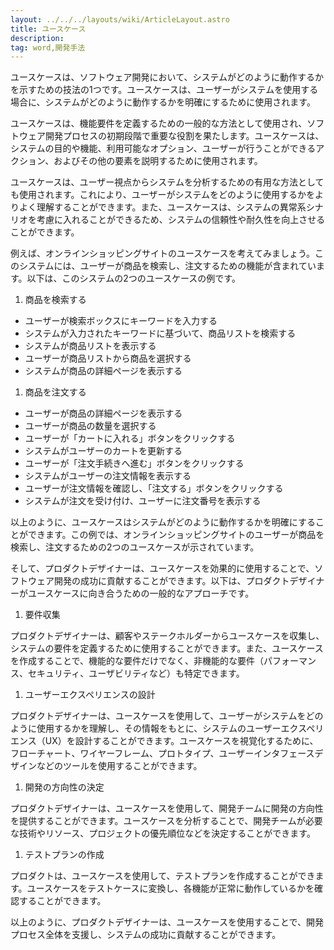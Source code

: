 ```yaml
---
layout: ../../../layouts/wiki/ArticleLayout.astro
title: ユースケース
description:
tag: word,開発手法
---
```


ユースケースは、ソフトウェア開発において、システムがどのように動作するかを示すための技法の1つです。ユースケースは、ユーザーがシステムを使用する場合に、システムがどのように動作するかを明確にするために使用されます。

ユースケースは、機能要件を定義するための一般的な方法として使用され、ソフトウェア開発プロセスの初期段階で重要な役割を果たします。ユースケースは、システムの目的や機能、利用可能なオプション、ユーザーが行うことができるアクション、およびその他の要素を説明するために使用されます。

ユースケースは、ユーザー視点からシステムを分析するための有用な方法としても使用されます。これにより、ユーザーがシステムをどのように使用するかをよりよく理解することができます。また、ユースケースは、システムの異常系シナリオを考慮に入れることができるため、システムの信頼性や耐久性を向上させることができます。

例えば、オンラインショッピングサイトのユースケースを考えてみましょう。このシステムには、ユーザーが商品を検索し、注文するための機能が含まれています。以下は、このシステムの2つのユースケースの例です。
1. 商品を検索する
- ユーザーが検索ボックスにキーワードを入力する
- システムが入力されたキーワードに基づいて、商品リストを検索する
- システムが商品リストを表示する
- ユーザーが商品リストから商品を選択する
- システムが商品の詳細ページを表示する
1. 商品を注文する
- ユーザーが商品の詳細ページを表示する
- ユーザーが商品の数量を選択する
- ユーザーが「カートに入れる」ボタンをクリックする
- システムがユーザーのカートを更新する
- ユーザーが「注文手続きへ進む」ボタンをクリックする
- システムがユーザーの注文情報を表示する
- ユーザーが注文情報を確認し、「注文する」ボタンをクリックする
- システムが注文を受け付け、ユーザーに注文番号を表示する

以上のように、ユースケースはシステムがどのように動作するかを明確にすることができます。この例では、オンラインショッピングサイトのユーザーが商品を検索し、注文するための2つのユースケースが示されています。

そして、プロダクトデザイナーは、ユースケースを効果的に使用することで、ソフトウェア開発の成功に貢献することができます。以下は、プロダクトデザイナーがユースケースに向き合うための一般的なアプローチです。

1. 要件収集

プロダクトデザイナーは、顧客やステークホルダーからユースケースを収集し、システムの要件を定義するために使用することができます。また、ユースケースを作成することで、機能的な要件だけでなく、非機能的な要件（パフォーマンス、セキュリティ、ユーザビリティなど）も特定できます。
1. ユーザーエクスペリエンスの設計

プロダクトデザイナーは、ユースケースを使用して、ユーザーがシステムをどのように使用するかを理解し、その情報をもとに、システムのユーザーエクスペリエンス（UX）を設計することができます。ユースケースを視覚化するために、フローチャート、ワイヤーフレーム、プロトタイプ、ユーザーインタフェースデザインなどのツールを使用することができます。
1. 開発の方向性の決定

プロダクトデザイナーは、ユースケースを使用して、開発チームに開発の方向性を提供することができます。ユースケースを分析することで、開発チームが必要な技術やリソース、プロジェクトの優先順位などを決定することができます。
1. テストプランの作成

プロダクトは、ユースケースを使用して、テストプランを作成することができます。ユースケースをテストケースに変換し、各機能が正常に動作しているかを確認することができます。

以上のように、プロダクトデザイナーは、ユースケースを使用することで、開発プロセス全体を支援し、システムの成功に貢献することができます。
